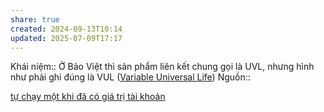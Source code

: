 ```yaml
---
share: true
created: 2024-09-13T10:14
updated: 2025-07-09T17:17
---
```

Khái niệm:: 
Ở Bảo Việt thì sản phẩm liên kết chung gọi là UVL, nhưng hình như phải ghi đúng là VUL ([Variable Universal Life](https://www.investopedia.com/terms/v/variableuniversallife.asp "Variable Universal Life (VUL) Insurance: What It Is, How It Works"))
Nguồn:: 

[tự chạy một khi đã có giá trị tài khoản](./t%E1%BB%B1%20ch%E1%BA%A1y%20m%E1%BB%99t%20khi%20%C4%91%C3%A3%20c%C3%B3%20gi%C3%A1%20tr%E1%BB%8B%20t%C3%A0i%20kho%E1%BA%A3n.md)
